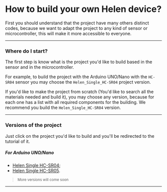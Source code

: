 # How to build your own Helen device?
First you should understand that the project have many others distinct codes, because we want to adapt the project to any kind of sensor or microcontroller, this will make it more accessible to everyone.

---
### Where do I start?
The first step is know what is the project you'd like to build based in the sensor and in the microcontroller.

For example, to build the project with the Arduino UNO/Nano with the `HC-SR04` sensor you may choose the `Helen_Single_HC-SR04` project version.

If you'd like to make the project from scratch (You'd like to search all the materials needed and build it), you may choose any version, because for each one has a list with all required components for the building. We recommend you build the `Helen_Single_HC-SR04` version.

---
### Versions of the project
Just click on the project you'd like to build and you'll be redirected to the tutorial of it.

##### For Arduino UNO/Nano
- [Helen Single HC-SR04](/Helen_Single_HC-SR04/Tutorial/README.md);
- [Helen Single HC-SR05](/Helen_Single_HC-SR05/README.md).

> <small> More versions will come soon </small>

---
